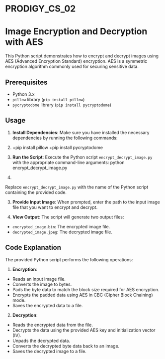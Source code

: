 # PRODIGY_CS_02
# Image Encryption and Decryption with AES

This Python script demonstrates how to encrypt and decrypt images using AES (Advanced Encryption Standard) encryption. AES is a symmetric encryption algorithm commonly used for securing sensitive data.

## Prerequisites

- Python 3.x
- `pillow` library (`pip install pillow`)
- `pycryptodome` library (`pip install pycryptodome`)

## Usage

1. **Install Dependencies**: Make sure you have installed the necessary dependencies by running the following commands:
2. +pip install pillow
   +pip install pycryptodome

2. **Run the Script**: Execute the Python script `encrypt_decrypt_image.py` with the appropriate command-line arguments: python encrypt_decrypt_image.py
3. 
Replace `encrypt_decrypt_image.py` with the name of the Python script containing the provided code.

3. **Provide Input Image**: When prompted, enter the path to the input image file that you want to encrypt and decrypt.

4. **View Output**: The script will generate two output files:
- `encrypted_image.bin`: The encrypted image file.
- `decrypted_image.jpeg`: The decrypted image file.

## Code Explanation

The provided Python script performs the following operations:

1. **Encryption**:
- Reads an input image file.
- Converts the image to bytes.
- Pads the byte data to match the block size required for AES encryption.
- Encrypts the padded data using AES in CBC (Cipher Block Chaining) mode.
- Saves the encrypted data to a file.

2. **Decryption**:
- Reads the encrypted data from the file.
- Decrypts the data using the provided AES key and initialization vector (IV).
- Unpads the decrypted data.
- Converts the decrypted byte data back to an image.
- Saves the decrypted image to a file.






